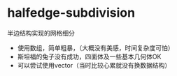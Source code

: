 # halfedge-subdivision
半边结构实现的网格细分
- 使用数组，简单粗暴，（大概没有美感，时间复杂度可怕）
- 斯坦福的兔子没有成功，四面体及一些基本几何体OK
- 可以尝试使用vector（当时比较心累就没有换数据结构）

